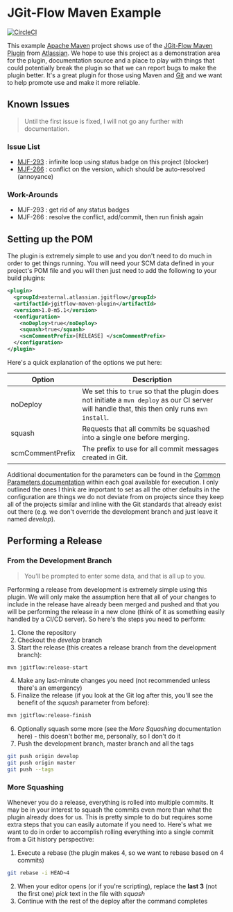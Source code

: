 # JGit-Flow Maven Example

[![CircleCI](https://circleci.com/gh/revof11/jgit-flow-maven/tree/master.svg?style=svg)](https://circleci.com/gh/revof11/jgit-flow-maven/tree/master)

This example [Apache Maven](http://maven.apache.org) project shows use of the [JGit-Flow Maven Plugin](https://bitbucket.org/atlassian/jgit-flow/wiki/Home) from [Atlassian](https://www.atlassian.com).  We hope to use this project as a demonstration area for the plugin, documentation source and a place to play with things that could potentially break the plugin so that we can report bugs to make the plugin better.  It's a great plugin for those using Maven and [Git](https://git-scm.com) and we want to help promote use and make it more reliable.

## Known Issues

> Until the first issue is fixed, I will not go any further with documentation.

### Issue List

* [MJF-293](https://ecosystem.atlassian.net/browse/MJF-293) : infinite loop using status badge on this project (blocker)
* [MJF-266](https://ecosystem.atlassian.net/browse/MJF-266) : conflict on the version, which should be auto-resolved (annoyance)

### Work-Arounds

* MJF-293 : get rid of any status badges
* MJF-266 : resolve the conflict, add/commit, then run finish again

## Setting up the POM

The plugin is extremely simple to use and you don't need to do much in order to get things running.  You will need your SCM data defined in your project's POM file and you will then just need to add the following to your build plugins:

```xml
<plugin>
  <groupId>external.atlassian.jgitflow</groupId>
  <artifactId>jgitflow-maven-plugin</artifactId>
  <version>1.0-m5.1</version>
  <configuration>
    <noDeploy>true</noDeploy>
    <squash>true</squash>
    <scmCommentPrefix>[RELEASE] </scmCommentPrefix>
  </configuration>
</plugin>
```

Here's a quick explanation of the options we put here:

| Option              | Description                                                                                                                                     |
| ------------------- | ----------------------------------------------------------------------------------------------------------------------------------------------- |
| noDeploy            | We set this to `true` so that the plugin does not initiate a `mvn deploy` as our CI server will handle that, this then only runs `mvn install`. |
| squash              | Requests that all commits be squashed into a single one before merging.                                                                         |
| scmCommentPrefix    | The prefix to use for all commit messages created in Git.                                                                                       |

Additional documentation for the parameters can be found in the [Common Parameters documentation](https://bitbucket.org/atlassian/jgit-flow/wiki/goals.wiki#!common-parameters) within each goal available for execution.  I only outlined the ones I think are important to set as all the other defaults in the configuration are things we do not deviate from on projects since they keep all of the projects similar and inline with the Git standards that already exist out there (e.g. we don't override the development branch and just leave it named *develop*).

## Performing a Release

### From the Development Branch

> You'll be prompted to enter some data, and that is all up to you.

Performing a release from development is extremely simple using this plugin.  We will only make the assumption here that all of your changes to include in the release have already been merged and pushed and that you will be performing the release in a new clone (think of it as something easily handled by a CI/CD server).  So here's the steps you need to perform:
 
1.  Clone the repository
2.  Checkout the *develop* branch
3.  Start the release (this creates a release branch from the development branch):
```bash
mvn jgitflow:release-start
```
4.  Make any last-minute changes you need (not recommended unless there's an emergency)
5.  Finalize the release (if you look at the Git log after this, you'll see the benefit of the *squash* parameter from before):
```bash
mvn jgitflow:release-finish
```
6.  Optionally squash some more (see the *More Squashing* documentation here) - this doesn't bother me, personally, so I don't do it
7.  Push the development branch, master branch and all the tags
```bash
git push origin develop
git push origin master
git push --tags
```

### More Squashing

Whenever you do a release, everything is rolled into multiple commits.  It may be in your interest to squash the commits even more than what the plugin already does for us.  This is pretty simple to do but requires some extra steps that you can easily automate if you need to.  Here's what we want to do in order to accomplish rolling everything into a single commit from a Git history perspective:

1.  Execute a rebase (the plugin makes 4, so we want to rebase based on 4 commits)
```bash
git rebase -i HEAD~4
```
2.  When your editor opens (or if you're scripting), replace the **last 3** (not the first one) *pick* text in the file with *squash*
3.  Continue with the rest of the deploy after the command completes
